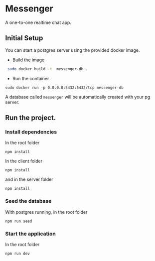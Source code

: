 # Messenger

A one-to-one realtime chat app.

## Initial Setup

You can start a postgres server using the provided docker image.

- Build the image

```bash
 sudo docker build -t  messenger-db .
 ```

 - Run the container
 ```
sudo docker run -p 0.0.0.0:5432:5432/tcp messenger-db
```

A database called `messenger` will be automatically created with your pg server.

## Run the project.

### Install dependencies

In the root folder 
```
npm install
```

In the client folder
```
npm install
```

and in the server folder
```
npm install
```

### Seed the database

With postgres running, in the root folder

```
npm run seed
```

### Start the application

In the root folder
```
npm run dev
```



